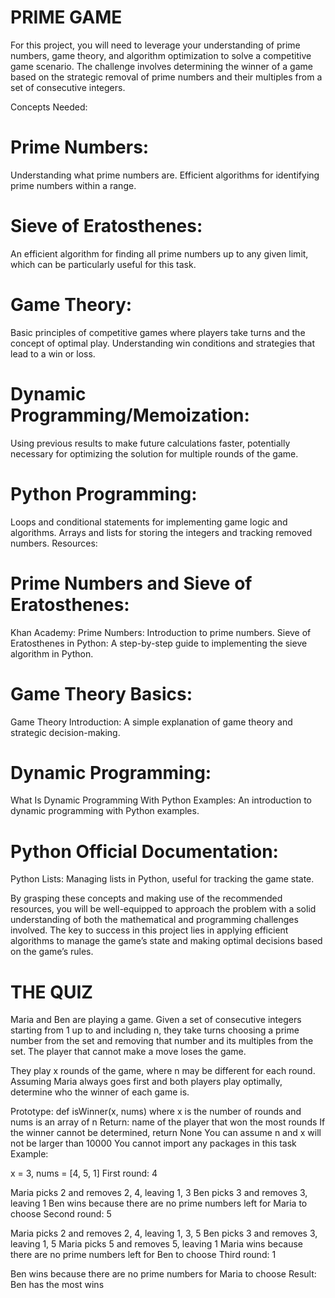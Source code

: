 #   PRIME GAME

For this project, you will need to leverage your understanding of prime numbers, game theory, and algorithm optimization to solve a competitive game scenario. The challenge involves determining the winner of a game based on the strategic removal of prime numbers and their multiples from a set of consecutive integers.

Concepts Needed:

# Prime Numbers:
Understanding what prime numbers are.
Efficient algorithms for identifying prime numbers within a range.

# Sieve of Eratosthenes:
An efficient algorithm for finding all prime numbers up to any given limit, which can be particularly useful for this task.

# Game Theory:
Basic principles of competitive games where players take turns and the concept of optimal play.
Understanding win conditions and strategies that lead to a win or loss.

# Dynamic Programming/Memoization:
Using previous results to make future calculations faster, potentially necessary for optimizing the solution for multiple rounds of the game.

# Python Programming:
Loops and conditional statements for implementing game logic and algorithms.
Arrays and lists for storing the integers and tracking removed numbers.
Resources:

# Prime Numbers and Sieve of Eratosthenes:
Khan Academy: Prime Numbers: Introduction to prime numbers.
Sieve of Eratosthenes in Python: A step-by-step guide to implementing the sieve algorithm in Python.

# Game Theory Basics:
Game Theory Introduction: A simple explanation of game theory and strategic decision-making.

# Dynamic Programming:
What Is Dynamic Programming With Python Examples: An introduction to dynamic programming with Python examples.

# Python Official Documentation:
Python Lists: Managing lists in Python, useful for tracking the game state.

By grasping these concepts and making use of the recommended resources, you will be well-equipped to approach the problem with a solid understanding of both the mathematical and programming challenges involved. The key to success in this project lies in applying efficient algorithms to manage the game’s state and making optimal decisions based on the game’s rules.


# THE QUIZ
Maria and Ben are playing a game. Given a set of consecutive integers starting from 1 up to and including n, they take turns choosing a prime number from the set and removing that number and its multiples from the set. The player that cannot make a move loses the game.

They play x rounds of the game, where n may be different for each round. Assuming Maria always goes first and both players play optimally, determine who the winner of each game is.

Prototype: def isWinner(x, nums)
where x is the number of rounds and nums is an array of n
Return: name of the player that won the most rounds
If the winner cannot be determined, return None
You can assume n and x will not be larger than 10000
You cannot import any packages in this task
Example:

x = 3, nums = [4, 5, 1]
First round: 4

Maria picks 2 and removes 2, 4, leaving 1, 3
Ben picks 3 and removes 3, leaving 1
Ben wins because there are no prime numbers left for Maria to choose
Second round: 5

Maria picks 2 and removes 2, 4, leaving 1, 3, 5
Ben picks 3 and removes 3, leaving 1, 5
Maria picks 5 and removes 5, leaving 1
Maria wins because there are no prime numbers left for Ben to choose
Third round: 1

Ben wins because there are no prime numbers for Maria to choose
Result: Ben has the most wins